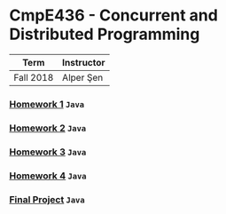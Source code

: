 # CmpE436 - Concurrent and Distributed Programming
| Term | Instructor |
| --- | --- |
| Fall 2018  | Alper Şen  |

### [Homework 1](/cmpe436/hw1) `Java`
### [Homework 2](/cmpe436/hw2) `Java`
### [Homework 3](/cmpe436/hw3) `Java`
### [Homework 4](/cmpe436/hw4) `Java`
### [Final Project](/cmpe436/final-project) `Java`
